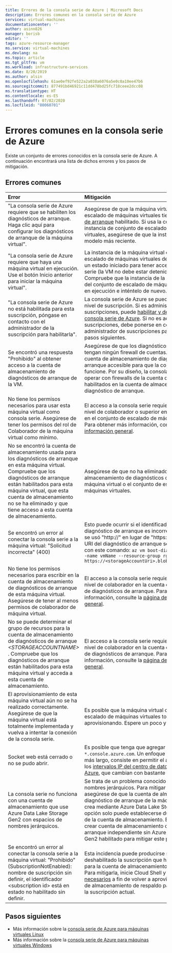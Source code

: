 ```yaml
---
title: Errores de la consola serie de Azure | Microsoft Docs
description: Errores comunes en la consola serie de Azure
services: virtual-machines
documentationcenter: ''
author: asinn826
manager: borisb
editor: ''
tags: azure-resource-manager
ms.service: virtual-machines
ms.devlang: na
ms.topic: article
ms.tgt_pltfrm: vm
ms.workload: infrastructure-services
ms.date: 8/20/2019
ms.author: alsin
ms.openlocfilehash: 61ae0ef92fe522a2a038a6076a5e0c0a10ee47b6
ms.sourcegitcommit: 877491bd46921c11dd478bd25fc718ceee2dcc08
ms.translationtype: HT
ms.contentlocale: es-ES
ms.lasthandoff: 07/02/2020
ms.locfileid: "80060701"
---
```

# <a name="common-errors-within-the-azure-serial-console"></a>Errores comunes en la consola serie de Azure
Existe un conjunto de errores conocidos en la consola serie de Azure. A continuación encontrará una lista de dichos errores y los pasos de mitigación.

## <a name="common-errors"></a>Errores comunes

Error                             |   Mitigación
:---------------------------------|:--------------------------------------------|
"La consola serie de Azure requiere que se habiliten los diagnósticos de arranque. Haga clic aquí para configurar los diagnósticos de arranque de la máquina virtual". | Asegúrese de que la máquina virtual o el conjunto de escalado de máquinas virtuales tiene el [diagnóstico de arranque](boot-diagnostics.md) habilitado. Si usa la consola serie en una instancia de conjunto de escalado de máquinas virtuales, asegúrese de que la instancia tenga el modelo más reciente.
"La consola serie de Azure requiere que haya una máquina virtual en ejecución. Use el botón Inicio anterior para iniciar la máquina virtual".  | La instancia de la máquina virtual o del conjunto de escalado de máquinas virtuales debe encontrarse en un estado iniciado para tener acceso a la consola serie (la VM no debe estar detenida ni desasignada). Compruebe que la instancia de la máquina virtual o del conjunto de escalado de máquinas virtuales está en ejecución e inténtelo de nuevo.
"La consola serie de Azure no está habilitada para esta suscripción, póngase en contacto con el administrador de la suscripción para habilitarla". | La consola serie de Azure se puede deshabilitar en el nivel de suscripción. Si es administrador de suscripciones, puede [habilitar y deshabilitar la consola serie de Azure](./serial-console-enable-disable.md). Si no es administrador de suscripciones, debe ponerse en contacto con el administrador de suscripciones para conocer los pasos siguientes.
Se encontró una respuesta "Prohibido" al obtener acceso a la cuenta de almacenamiento de diagnósticos de arranque de la VM. | Asegúrese de que los diagnósticos de arranque no tengan ningún firewall de cuentas. Se necesita una cuenta de almacenamiento de diagnósticos de arranque accesible para que la consola serie funcione. Por su diseño, la consola serie no puede operar con firewalls de la cuenta de almacenamiento habilitados en la cuenta de almacenamiento del diagnóstico de arranque.
No tiene los permisos necesarios para usar esta máquina virtual como consola serie. Asegúrese de tener los permisos del rol de Colaborador de la máquina virtual como mínimo.| El acceso a la consola serie requiere tener acceso de nivel de colaborador o superior en la máquina virtual o en el conjunto de escalado de máquinas virtuales. Para obtener más información, consulte la [página de información general](serial-console-overview.md).
No se encontró la cuenta de almacenamiento usada para los diagnósticos de arranque en esta máquina virtual. Compruebe que los diagnósticos de arranque están habilitados para esta máquina virtual, que esta cuenta de almacenamiento no se ha eliminado y que tiene acceso a esta cuenta de almacenamiento. | Asegúrese de que no ha eliminado la cuenta de almacenamiento de diagnósticos de arranque para la máquina virtual o el conjunto de escalado de máquinas virtuales.
Se encontró un error al conectar la consola serie a la máquina virtual: "Solicitud incorrecta" (400) | Esto puede ocurrir si el identificador URI del diagnóstico de arranque es incorrecto. Por ejemplo, se usó "http://" en lugar de "https://". El identificador URI del diagnóstico de arranque se puede corregir con este comando: `az vm boot-diagnostics enable --name vmName --resource-group rgName --storage https://<storageAccountUri>.blob.core.windows.net/`
No tiene los permisos necesarios para escribir en la cuenta de almacenamiento de diagnósticos de arranque de esta máquina virtual. Asegúrese de tener al menos permisos de colaborador de máquina virtual. | El acceso a la consola serie requiere el acceso de nivel de colaborador en la cuenta de almacenamiento de diagnósticos de arranque. Para obtener más información, consulte la [página de información general](serial-console-overview.md).
No se puede determinar el grupo de recursos para la cuenta de almacenamiento de diagnósticos de arranque *&lt;STORAGEACCOUNTNAME&gt;* . Compruebe que los diagnósticos de arranque están habilitados para esta máquina virtual y acceda a esta cuenta de almacenamiento. | El acceso a la consola serie requiere el acceso de nivel de colaborador en la cuenta de almacenamiento de diagnósticos de arranque. Para obtener más información, consulte la [página de información general](serial-console-overview.md).
El aprovisionamiento de esta máquina virtual aún no se ha realizado correctamente. Asegúrese de que la máquina virtual está totalmente implementada y vuelva a intentar la conexión de la consola serie. | Es posible que la máquina virtual o el conjunto de escalado de máquinas virtuales todavía se estén aprovisionando. Espere un poco y vuelva a intentarlo.
Socket web está cerrado o no se pudo abrir. | Es posible que tenga que agregar acceso de firewall a `*.console.azure.com`. Un enfoque más detallado, pero más largo, consiste en permitir el acceso de firewall a los [intervalos IP del centro de datos de Microsoft Azure](https://www.microsoft.com/download/details.aspx?id=41653), que cambian con bastante frecuencia.
La consola serie no funciona con una cuenta de almacenamiento que use Azure Data Lake Storage Gen2 con espacios de nombres jerárquicos. | Se trata de un problema conocido con los espacios de nombres jerárquicos. Para mitigar el problema, asegúrese de que la cuenta de almacenamiento con diagnóstico de arranque de la máquina virtual no se crea mediante Azure Data Lake Storage Gen2. Esta opción solo puede establecerse durante la creación de la cuenta de almacenamiento. Es posible que deba crear cuenta de almacenamiento con diagnóstico de arranque independiente sin Azure Data Lake Storage Gen2 habilitado para mitigar este problema.
Se encontró un error al conectar la consola serie a la máquina virtual: "Prohibido" (SubscriptionNotEnabled): nombre de suscripción sin definir, el identificador \<subscription id> está en estado no habilitado sin definir. | Esta incidencia puede producirse si se ha deshabilitado la suscripción que ha creado un usuario para la cuenta de almacenamiento de Cloud Shell. Para mitigarla, inicie Cloud Shell y [realice los pasos necesarios](https://docs.microsoft.com/azure/cloud-shell/persisting-shell-storage#unmount-clouddrive-1) a fin de volver a aprovisionar una cuenta de almacenamiento de respaldo para Cloud Shell en la suscripción actual.

## <a name="next-steps"></a>Pasos siguientes
* Más información sobre la [consola serie de Azure para máquinas virtuales Linux](./serial-console-linux.md)
* Más información sobre la [consola serie de Azure para máquinas virtuales Windows](./serial-console-windows.md)
